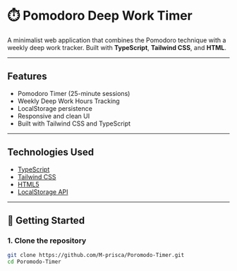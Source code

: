# ⏱️ Pomodoro Deep Work Timer

A minimalist web application that combines the Pomodoro technique with a weekly deep work tracker. 
Built with **TypeScript**, **Tailwind CSS**, and **HTML**.

---

##  Features

- Pomodoro Timer (25-minute sessions)
- Weekly Deep Work Hours Tracking
- LocalStorage persistence
- Responsive and clean UI
- Built with Tailwind CSS and TypeScript

---

## Technologies Used

- [TypeScript](https://www.typescriptlang.org/)
- [Tailwind CSS](https://tailwindcss.com/)
- [HTML5](https://developer.mozilla.org/en-US/docs/Web/Guide/HTML/HTML5)
- [LocalStorage API](https://developer.mozilla.org/en-US/docs/Web/API/Window/localStorage)

---

## 🚀 Getting Started

### 1. Clone the repository

```bash
git clone https://github.com/M-prisca/Poromodo-Timer.git
cd Poromodo-Timer
